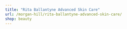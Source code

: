 ```yaml
---
title: "Rita Ballantyne Advanced Skin Care"
url: /morgan-hill/rita-ballantyne-advanced-skin-care/
shop: beauty
---
```

